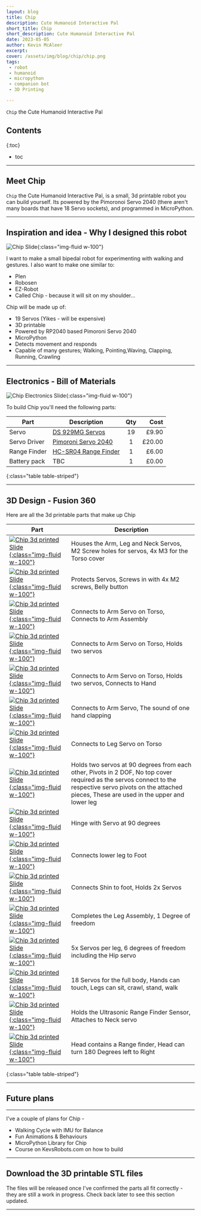 ```yaml
---
layout: blog
title: Chip
description: Cute Humanoid Interactive Pal
short_title: Chip
short_description: Cute Humanoid Interactive Pal
date: 2023-05-05
author: Kevin McAleer
excerpt: 
cover: /assets/img/blog/chip/chip.png
tags: 
 - robot
 - humanoid
 - micropython
 - companion bot
 - 3D Printing

---
```


`Chip` the Cute Humanoid Interactive Pal

## Contents

{:toc}
* toc

---

## Meet Chip

`Chip` the Cute Humanoid Interactive Pal, is a small, 3d printable robot you can build yourself. Its powered by the Pimoronoi Servo 2040 (there aren't many boards that have 18 Servo sockets), and programmed in MicroPython.

---

## Inspiration and idea - Why I designed this robot

![Chip Slide](/assets/img/blog/chip/chip03.jpg){:class="img-fluid w-100"}

I want to make a small bipedal robot for experimenting with walking and gestures.
I also want to make one similar to:

* Plen
* Robosen
* EZ-Robot
* Called Chip - because it will sit on my shoulder…

Chip will be made up of:

* 19 Servos (Yikes - will be expensive)
* 3D printable
* Powered by RP2040 based Pimoroni Servo 2040
* MicroPython
* Detects movement and responds
* Capable of many gestures; Walking, Pointing,Waving, Clapping, Running, Crawling

---

## Electronics - Bill of Materials

![Chip Electronics Slide](/assets/img/blog/chip/chip04.jpg){:class="img-fluid w-100"}

To build Chip you'll need the following parts:

Part         | Description                                                                           | Qty |   Cost
-------------|---------------------------------------------------------------------------------------|:---:|------:
Servo        | [DS 929MG Servos](https://shop.pimoroni.com/products/ds-929mg-digital-servo)          | 19  |  £9.90
Servo Driver | [Pimoroni Servo 2040](collabs.shop/muhuwr)                                            |  1  | £20.00
Range Finder | [HC-SR04 Range Finder](https://shop.pimoroni.com/products/ultrasonic-distance-sensor) |  1  |  £6.00
Battery pack | TBC                                                                                   |  1  |  £0.00
{:class="table table-striped"}

---

## 3D Design - Fusion 360

Here are all the 3d printable parts that make up Chip

Part                                                                                                                     | Description
-------------------------------------------------------------------------------------------------------------------------|------------------------------------------------------------------------------------------
[![Chip 3d printed Slide](/assets/img/blog/chip/chip05.jpg){:class="img-fluid w-100"}](/assets/img/blog/chip/chip05.jpg) | Houses the Arm, Leg and Neck Servos, M2 Screw holes for servos, 4x M3 for the Torso cover
[![Chip 3d printed Slide](/assets/img/blog/chip/chip07.jpg){:class="img-fluid w-100"}](/assets/img/blog/chip/chip07.jpg) | Protects Servos, Screws in with 4x M2 screws, Belly button
[![Chip 3d printed Slide](/assets/img/blog/chip/chip08.jpg){:class="img-fluid w-100"}](/assets/img/blog/chip/chip08.jpg) | Connects to Arm Servo on Torso, Connects to Arm Assembly
[![Chip 3d printed Slide](/assets/img/blog/chip/chip09.jpg){:class="img-fluid w-100"}](/assets/img/blog/chip/chip09.jpg) | Connects to Arm Servo on Torso, Holds two servos
[![Chip 3d printed Slide](/assets/img/blog/chip/chip10.jpg){:class="img-fluid w-100"}](/assets/img/blog/chip/chip10.jpg) | Connects to Arm Servo on Torso, Holds two servos, Connects to Hand
[![Chip 3d printed Slide](/assets/img/blog/chip/chip11.jpg){:class="img-fluid w-100"}](/assets/img/blog/chip/chip11.jpg) | Connects to Arm Servo, The sound of one hand clapping
[![Chip 3d printed Slide](/assets/img/blog/chip/chip12.jpg){:class="img-fluid w-100"}](/assets/img/blog/chip/chip12.jpg) | Connects to Leg Servo on Torso
[![Chip 3d printed Slide](/assets/img/blog/chip/chip13.jpg){:class="img-fluid w-100"}](/assets/img/blog/chip/chip13.jpg) | Holds two servos at 90 degrees from each other, Pivots in 2 DOF, No top cover required as the servos connect to the respective servo pivots on the attached pieces, These are used in the upper and lower leg
[![Chip 3d printed Slide](/assets/img/blog/chip/chip14.jpg){:class="img-fluid w-100"}](/assets/img/blog/chip/chip14.jpg) | Hinge with Servo at 90 degrees
[![Chip 3d printed Slide](/assets/img/blog/chip/chip15.jpg){:class="img-fluid w-100"}](/assets/img/blog/chip/chip15.jpg) | Connects lower leg to Foot
[![Chip 3d printed Slide](/assets/img/blog/chip/chip16.jpg){:class="img-fluid w-100"}](/assets/img/blog/chip/chip16.jpg) | Connects Shin to foot, Holds 2x Servos
[![Chip 3d printed Slide](/assets/img/blog/chip/chip17.jpg){:class="img-fluid w-100"}](/assets/img/blog/chip/chip17.jpg) | Completes the Leg Assembly, 1 Degree of freedom
[![Chip 3d printed Slide](/assets/img/blog/chip/chip18.jpg){:class="img-fluid w-100"}](/assets/img/blog/chip/chip18.jpg) | 5x Servos per leg, 6 degrees of freedom including the Hip servo
[![Chip 3d printed Slide](/assets/img/blog/chip/chip19.jpg){:class="img-fluid w-100"}](/assets/img/blog/chip/chip19.jpg) | 18 Servos for the full body, Hands can touch, Legs can sit, crawl, stand, walk
[![Chip 3d printed Slide](/assets/img/blog/chip/chip20.jpg){:class="img-fluid w-100"}](/assets/img/blog/chip/chip20.jpg) | Holds the Ultrasonic Range Finder Sensor, Attaches to Neck servo
[![Chip 3d printed Slide](/assets/img/blog/chip/chip21.jpg){:class="img-fluid w-100"}](/assets/img/blog/chip/chip21.jpg) | Head contains a Range finder, Head can turn 180 Degrees left to Right
{:class="table table-striped"}

---

## Future plans

---

I've a couple of plans for Chip -

* Walking Cycle with IMU for Balance
* Fun Animations & Behaviours
* MicroPython Library for Chip
* Course on KevsRobots.com on how to build

---

## Download the 3D printable STL files

The files will be released once I've confirmed the parts all fit correctly - they are still a work in progress. Check back later to see this section updated.

---
